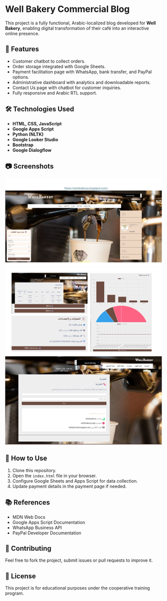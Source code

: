 # Well Bakery Commercial Blog

This project is a fully functional, Arabic-localized blog developed for **Well Bakery**, enabling digital transformation of their café into an interactive online presence.

## 🚀 Features
- Customer chatbot to collect orders.
- Order storage integrated with Google Sheets.
- Payment facilitation page with WhatsApp, bank transfer, and PayPal options.
- Administrative dashboard with analytics and downloadable reports.
- Contact Us page with chatbot for customer inquiries.
- Fully responsive and Arabic RTL support.

## 🛠️ Technologies Used
- **HTML, CSS, JavaScript**
- **Google Apps Script**
- **Python (NLTK)**
- **Google Looker Studio**
- **Bootstrap**
- **Google Dialogflow**

## 📷 Screenshots
![Home Page](images/home-page.png)
![Admin Dashboard](images/admin-dashboard.png)
![Contact Us Chatbot](images/contact-us-chatbot.png)

## 📄 How to Use
1. Clone this repository.
2. Open the `index.html` file in your browser.
3. Configure Google Sheets and Apps Script for data collection.
4. Update payment details in the payment page if needed.

## 📚 References
- MDN Web Docs
- Google Apps Script Documentation
- WhatsApp Business API
- PayPal Developer Documentation

## 🤝 Contributing
Feel free to fork the project, submit issues or pull requests to improve it.

## 📜 License
This project is for educational purposes under the cooperative training program.

